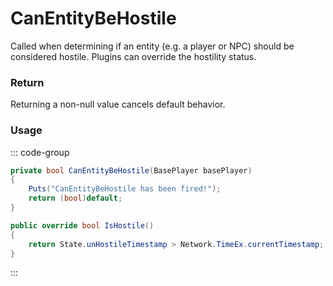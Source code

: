# CanEntityBeHostile
<Badge type="info" text="Entity"/>[<Badge type="danger" text="Carbon Compatible"/>](https://github.com/CarbonCommunity/Carbon)[<Badge type="warning" text="Oxide Compatible"/>](https://github.com/OxideMod/Oxide.Rust)
Called when determining if an entity (e.g. a player or NPC) should be considered hostile. Plugins can override the hostility status.

### Return
Returning a non-null value cancels default behavior.

### Usage
::: code-group
```csharp [Example]
private bool CanEntityBeHostile(BasePlayer basePlayer)
{
	Puts("CanEntityBeHostile has been fired!");
	return (bool)default;
}
```
```csharp [Source — Assembly-CSharp @ BasePlayer]
public override bool IsHostile()
{
	return State.unHostileTimestamp > Network.TimeEx.currentTimestamp;
}

```
:::

